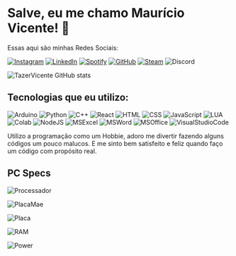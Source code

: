 
# Salve, eu me chamo Maurício Vicente! 👋

Essas aqui são minhas Redes Sociais: 

[![Instagram](https://img.shields.io/badge/Instagram-E4405F?style=for-the-badge&logo=instagram&logoColor=white)](https://www.instagram.com/tazervicente/)
[![LinkedIn](https://img.shields.io/badge/LinkedIn-0077B5?style=for-the-badge&logo=linkedin&logoColor=white)](https://www.linkedin.com/in/mauricio-vicente-da-silva-goncalves-3594a3305/)
[![Spotify](https://img.shields.io/badge/Spotify-1ED760?&style=for-the-badge&logo=spotify&logoColor=white)](https://open.spotify.com/user/ylu7fnfoutzsjv6ek49cwfca5?si=5bdc3ab443ab4fe5)
[![GitHub](https://img.shields.io/badge/GitHub-100000?style=for-the-badge&logo=github&logoColor=white)](https://github.com/TazerVicente)
[![Steam](https://img.shields.io/badge/Steam-000000?style=for-the-badge&logo=steam&logoColor=white)](https://steamcommunity.com/id/tazerloucura/)
![Discord](https://img.shields.io/badge/Discord-7289DA?style=for-the-badge&logo=discord&logoColor=white)

![TazerVicente GitHub stats](https://github-readme-stats.vercel.app/api?username=TazerVicente&show_icons=true&theme=transparent)

## Tecnologias que eu utilizo:

![Arduino](https://img.shields.io/badge/Arduino-00979D?style=for-the-badge&logo=Arduino&logoColor=white)
![Python](https://img.shields.io/badge/Python-3776AB?style=for-the-badge&logo=python&logoColor=white)
![C++](https://img.shields.io/badge/C%2B%2B-00599C?style=for-the-badge&logo=c%2B%2B&logoColor=white)
![React](https://img.shields.io/badge/React-20232A?style=for-the-badge&logo=react&logoColor=61DAFB)
![HTML](https://img.shields.io/badge/HTML5-E34F26?style=for-the-badge&logo=html5&logoColor=white)
![CSS](https://img.shields.io/badge/CSS3-1572B6?style=for-the-badge&logo=css3&logoColor=white)
![JavaScript](https://img.shields.io/badge/JavaScript-F7DF1E?style=for-the-badge&logo=javascript&logoColor=black)
![LUA](https://img.shields.io/badge/Lua-2C2D72?style=for-the-badge&logo=lua&logoColor=white)
![Colab](https://img.shields.io/badge/Colab-F9AB00?style=for-the-badge&logo=googlecolab&color=525252)
![NodeJS](https://img.shields.io/badge/Node.js-43853D?style=for-the-badge&logo=node.js&logoColor=white)
![MSExcel](https://img.shields.io/badge/Microsoft_Excel-217346?style=for-the-badge&logo=microsoft-excel&logoColor=white)
![MSWord](https://img.shields.io/badge/Microsoft_Word-2B579A?style=for-the-badge&logo=microsoft-word&logoColor=white)
![MSOffice](https://img.shields.io/badge/Microsoft_Office-D83B01?style=for-the-badge&logo=microsoft-office&logoColor=white)
![VisualStudioCode](https://img.shields.io/badge/Visual_Studio_Code-0078D4?style=for-the-badge&logo=visual%20studio%20code&logoColor=white)

Utilizo a programação como um Hobbie, adoro me divertir fazendo alguns códigos um pouco malucos. E me sinto bem satisfeito e feliz quando faço um código com propósito real.

## PC Specs

![Processador](https://badgen.net/static/PC%20SPECS/i5-12400F/blue)

![PlacaMae](https://badgen.net/static/PC%20SPECS/B660M%20AORUS/orange)

![Placa](https://badgen.net/static/PC%20SPECS/RTX%202060/green)

![RAM](https://badgen.net/static/PC%20SPECS/32GB%20DDR4/pink)

![Power](https://badgen.net/static/PC%20SPECS/XPG%20850W/red)
